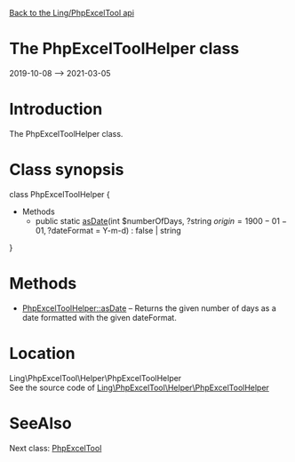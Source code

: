 [Back to the Ling/PhpExcelTool api](https://github.com/lingtalfi/PhpExcelTool/blob/master/doc/api/Ling/PhpExcelTool.md)



The PhpExcelToolHelper class
================
2019-10-08 --> 2021-03-05






Introduction
============

The PhpExcelToolHelper class.



Class synopsis
==============


class <span class="pl-k">PhpExcelToolHelper</span>  {

- Methods
    - public static [asDate](https://github.com/lingtalfi/PhpExcelTool/blob/master/doc/api/Ling/PhpExcelTool/Helper/PhpExcelToolHelper/asDate.md)(int $numberOfDays, ?string $origin = 1900-01-01, ?$dateFormat = Y-m-d) : false | string

}






Methods
==============

- [PhpExcelToolHelper::asDate](https://github.com/lingtalfi/PhpExcelTool/blob/master/doc/api/Ling/PhpExcelTool/Helper/PhpExcelToolHelper/asDate.md) &ndash; Returns the given number of days as a date formatted with the given dateFormat.





Location
=============
Ling\PhpExcelTool\Helper\PhpExcelToolHelper<br>
See the source code of [Ling\PhpExcelTool\Helper\PhpExcelToolHelper](https://github.com/lingtalfi/PhpExcelTool/blob/master/Helper/PhpExcelToolHelper.php)



SeeAlso
==============
Next class: [PhpExcelTool](https://github.com/lingtalfi/PhpExcelTool/blob/master/doc/api/Ling/PhpExcelTool/PhpExcelTool.md)<br>

